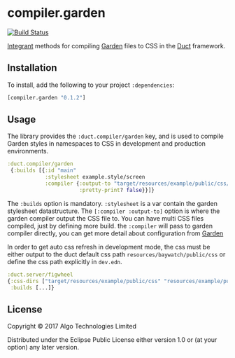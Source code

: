 # compiler.garden

[![Build Status](https://travis-ci.org/zerg000000/compiler.garden.svg?branch=master)](https://travis-ci.org/zerg000000/compiler.garden)

[Integrant][] methods for compiling [Garden][] files to CSS in
the [Duct][] framework.

[integrant]: https://github.com/weavejester/integrant
[garden]:    https://github.com/noprompt/garden
[duct]:      https://github.com/duct-framework/duct

## Installation

To install, add the following to your project `:dependencies`:

```clojure
[compiler.garden "0.1.2"]
```

## Usage

The library provides the `:duct.compiler/garden` key, and is used to compile Garden styles in namespaces to CSS in development and production environments.

```clojure
:duct.compiler/garden
 {:builds [{:id "main"
            :stylesheet example.style/screen
            :compiler {:output-to "target/resources/example/public/css/style.css"
                       :pretty-print? false}}]}
```

The `:builds` option is mandatory. `:stylesheet` is a var contain the garden stylesheet datastructure. The `[:compiler :output-to]` option is where the garden compiler output the CSS file to. You can have multi CSS files compiled, just by defining more build. the `:compiler` will pass to garden compiler directly, you can get more detail about configuration from [Garden][] 

 
In order to get auto css refresh in development mode, the css must be either output to the duct default css path `resources/baywatch/public/css` or define the css path explicitly in `dev.edn`.

```clojure
:duct.server/figwheel
{:css-dirs ["target/resources/example/public/css" "resources/example/public/css"]
 :builds [...]}
```

## License

Copyright © 2017 Algo Technologies Limited

Distributed under the Eclipse Public License either version 1.0 or (at
your option) any later version.
